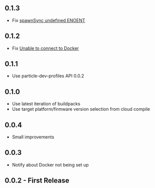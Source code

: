 ## 0.1.3
* Fix [spawnSync undefined ENOENT](https://github.com/spark/particle-dev-local-compiler/issues/33)

## 0.1.2
* Fix [Unable to connect to Docker](https://github.com/spark/particle-dev-local-compiler/issues/32)

## 0.1.1
* Use particle-dev-profiles API 0.0.2

## 0.1.0
* Use latest iteration of buildpacks
* Use target platform/firmware version selection from cloud compile

## 0.0.4
* Small improvements

## 0.0.3
* Notify about Docker not being set up

## 0.0.2 - First Release
